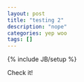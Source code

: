 ```yaml
---
layout: post
title: "testing 2"
description: "nope"
categories: yep woo
tags: []
---
```

{% include JB/setup %}

Check it!
